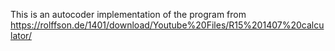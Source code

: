 This is an autocoder implementation of the program from https://rolffson.de/1401/download/Youtube%20Files/R15%201407%20calculator/
